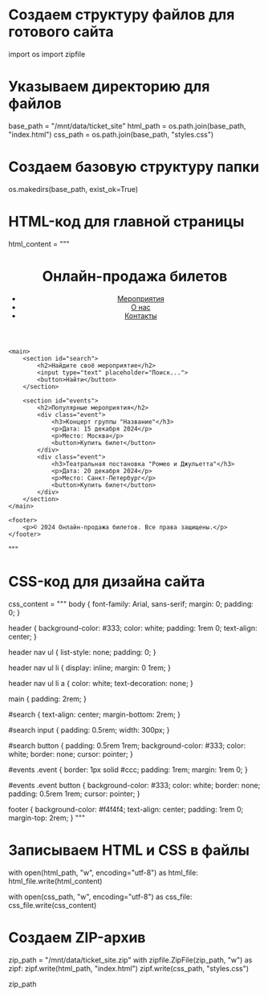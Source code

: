 # Создаем структуру файлов для готового сайта

import os
import zipfile

# Указываем директорию для файлов
base_path = "/mnt/data/ticket_site"
html_path = os.path.join(base_path, "index.html")
css_path = os.path.join(base_path, "styles.css")

# Создаем базовую структуру папки
os.makedirs(base_path, exist_ok=True)

# HTML-код для главной страницы
html_content = """
<!DOCTYPE html>
<html lang="ru">
<head>
    <meta charset="UTF-8">
    <meta name="viewport" content="width=device-width, initial-scale=1.0">
    <title>Продажа билетов</title>
    <link rel="stylesheet" href="styles.css">
</head>
<body>
    <header>
        <h1>Онлайн-продажа билетов</h1>
        <nav>
            <ul>
                <li><a href="#events">Мероприятия</a></li>
                <li><a href="#about">О нас</a></li>
                <li><a href="#contact">Контакты</a></li>
            </ul>
        </nav>
    </header>

    <main>
        <section id="search">
            <h2>Найдите своё мероприятие</h2>
            <input type="text" placeholder="Поиск...">
            <button>Найти</button>
        </section>

        <section id="events">
            <h2>Популярные мероприятия</h2>
            <div class="event">
                <h3>Концерт группы "Название"</h3>
                <p>Дата: 15 декабря 2024</p>
                <p>Место: Москва</p>
                <button>Купить билет</button>
            </div>
            <div class="event">
                <h3>Театральная постановка "Ромео и Джульетта"</h3>
                <p>Дата: 20 декабря 2024</p>
                <p>Место: Санкт-Петербург</p>
                <button>Купить билет</button>
            </div>
        </section>
    </main>

    <footer>
        <p>© 2024 Онлайн-продажа билетов. Все права защищены.</p>
    </footer>
</body>
</html>
"""

# CSS-код для дизайна сайта
css_content = """
body {
    font-family: Arial, sans-serif;
    margin: 0;
    padding: 0;
}

header {
    background-color: #333;
    color: white;
    padding: 1rem 0;
    text-align: center;
}

header nav ul {
    list-style: none;
    padding: 0;
}

header nav ul li {
    display: inline;
    margin: 0 1rem;
}

header nav ul li a {
    color: white;
    text-decoration: none;
}

main {
    padding: 2rem;
}

#search {
    text-align: center;
    margin-bottom: 2rem;
}

#search input {
    padding: 0.5rem;
    width: 300px;
}

#search button {
    padding: 0.5rem 1rem;
    background-color: #333;
    color: white;
    border: none;
    cursor: pointer;
}

#events .event {
    border: 1px solid #ccc;
    padding: 1rem;
    margin: 1rem 0;
}

#events .event button {
    background-color: #333;
    color: white;
    border: none;
    padding: 0.5rem 1rem;
    cursor: pointer;
}

footer {
    background-color: #f4f4f4;
    text-align: center;
    padding: 1rem 0;
    margin-top: 2rem;
}
"""

# Записываем HTML и CSS в файлы
with open(html_path, "w", encoding="utf-8") as html_file:
    html_file.write(html_content)

with open(css_path, "w", encoding="utf-8") as css_file:
    css_file.write(css_content)

# Создаем ZIP-архив
zip_path = "/mnt/data/ticket_site.zip"
with zipfile.ZipFile(zip_path, "w") as zipf:
    zipf.write(html_path, "index.html")
    zipf.write(css_path, "styles.css")

zip_path
